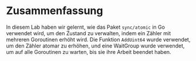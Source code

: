 # Zusammenfassung

In diesem Lab haben wir gelernt, wie das Paket `sync/atomic` in Go verwendet wird, um den Zustand zu verwalten, indem ein Zähler mit mehreren Goroutinen erhöht wird. Die Funktion `AddUint64` wurde verwendet, um den Zähler atomar zu erhöhen, und eine WaitGroup wurde verwendet, um auf alle Goroutinen zu warten, bis sie ihre Arbeit beendet haben.

